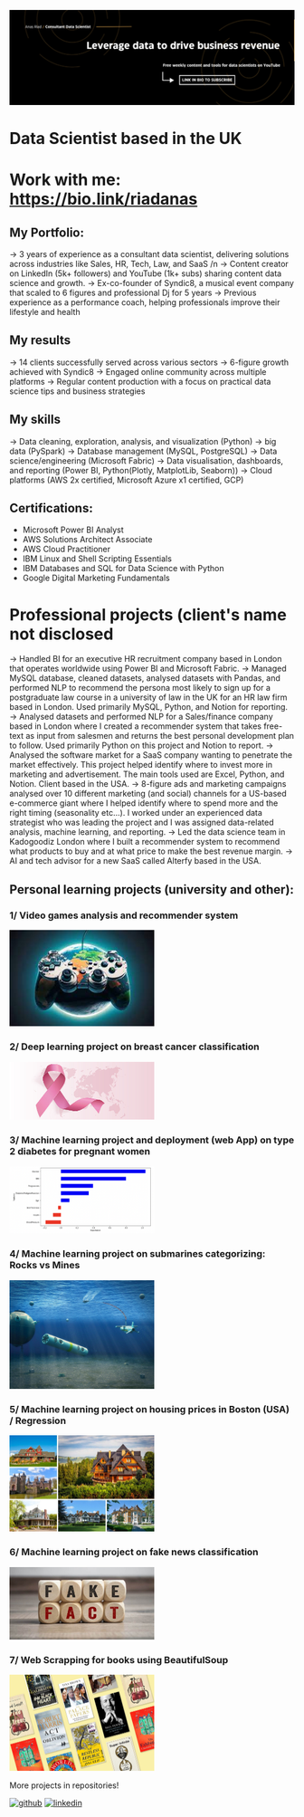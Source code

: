 ![Data Scientist](https://github.com/anesriad/anesriad/blob/55e3e06886775e239ce9e92805e27f4ab1bfde90/Twitter%20banner%20(1).png)

#  Data Scientist based in the UK
#  Work with me: https://bio.link/riadanas
## My Portfolio:

→ 3 years of experience as a consultant data scientist, delivering solutions across industries like Sales, HR, Tech, Law, and SaaS /n
→ Content creator on LinkedIn (5k+ followers) and YouTube (1k+ subs) sharing content data science and growth.
→ Ex-co-founder of Syndic8, a musical event company that scaled to 6 figures and professional Dj for 5 years
→ Previous experience as a performance coach, helping professionals improve their lifestyle and health


## My results

→ 14 clients successfully served across various sectors 
→ 6-figure growth achieved with Syndic8 
→ Engaged online community across multiple platforms 
→ Regular content production with a focus on practical data science tips and business strategies

## My skills
→ Data cleaning, exploration, analysis, and visualization (Python)
→ big data (PySpark)
→ Database management (MySQL, PostgreSQL)
→ Data science/engineering (Microsoft Fabric)
→ Data visualisation, dashboards, and reporting (Power BI, Python(Plotly, MatplotLib, Seaborn))
→ Cloud platforms (AWS 2x certified, Microsoft Azure x1 certified, GCP)

## Certifications:

- Microsoft Power BI Analyst
- AWS Solutions Architect Associate
- AWS Cloud Practitioner
- IBM Linux and Shell Scripting Essentials
- IBM Databases and SQL for Data Science with Python
- Google Digital Marketing Fundamentals


# Professional projects (client's name not disclosed
→ Handled BI for an executive HR recruitment company based in London that operates worldwide using Power BI and Microsoft Fabric.
→ Managed MySQL database, cleaned datasets, analysed datasets with Pandas, and performed NLP to recommend the persona most likely to sign up for a postgraduate law course in a university of law in the UK for an HR law firm based in London. Used primarily MySQL, Python, and Notion for reporting.
→ Analysed datasets and performed NLP for a Sales/finance company based in London where I created a recommender system that takes free-text as input from salesmen and returns the best personal development plan to follow. Used primarily Python on this project and Notion to report.
→ Analysed the software market for a SaaS company wanting to penetrate the market effectively. This project helped identify where to invest more in marketing and advertisement. The main tools used are Excel, Python, and Notion. Client based in the USA.
→ 8-figure ads and marketing campaigns analysed over 10 different marketing (and social) channels for a US-based e-commerce giant where I helped identify where to spend more and the right timing (seasonality etc...). I worked under an experienced data strategist who was leading the project and I was assigned data-related analysis, machine learning, and reporting.
→ Led the data science team in Kadogoodiz London where I built a recommender system to recommend what products to buy and at what price to make the best revenue margin.
→ AI and tech advisor for a new SaaS called Alterfy based in the USA.


## Personal learning projects (university and other):

### 1/ Video games analysis and recommender system
<a href="https://github.com/anesriad/video_games_recommender.git"><img src= "https://github.com/anesriad/video_games_recommender/blob/main/video_game_image.jpeg" width="256" alt= "video games recommender" /> </a>

### 2/ Deep learning project on breast cancer classification
<a href="https://github.com/anesriad/deep_learning_breast_cancer.git"><img src= "https://github.com/anesriad/anesriad/blob/main/breast_cancer.jpeg" width="256" alt= "Deep learning breast cancer" /> </a>

### 3/ Machine learning project and deployment (web App) on type 2 diabetes for pregnant women
<a href="https://github.com/anesriad/ML_diabetes"><img src= "https://github.com/anesriad/anesriad/blob/main/ML_type2_diabetes.png" width="256" alt= "ML diabetes type 2" /> </a>

### 4/ Machine learning project on submarines categorizing: Rocks vs Mines
<a href="https://github.com/anesriad/rock_vs_mine.git"><img src= "https://github.com/anesriad/anesriad/blob/main/rock_vs_mine_picture.jpeg" width="256" alt= "ML rock vs mine" /> </a>

### 5/ Machine learning project on housing prices in Boston (USA) / Regression
<a href="https://github.com/anesriad/housing_prices.git"><img src= "https://github.com/anesriad/anesriad/blob/main/Beautiful-Houses.jpeg" width="256" alt= "ML housing prices" /> </a>

### 6/ Machine learning project on fake news classification
<a href="https://github.com/anesriad/Fake_news_ML.git"><img src= "https://github.com/anesriad/anesriad/blob/main/fake_news.jpeg" width="256" alt= "ML fake news" /> </a>

### 7/ Web Scrapping for books using BeautifulSoup
<a href="https://github.com/anesriad/web_scrapping_books_bs4.git"><img src= "https://github.com/anesriad/web_scrapping_books_bs4/blob/main/books2.jpeg" width="256" alt= "web scrapping books" /> </a>

More projects in repositories!



[<img src='https://cdn.jsdelivr.net/npm/simple-icons@3.0.1/icons/github.svg' alt='github' height='40'>](https://github.com/anesriad)  [<img src='https://cdn.jsdelivr.net/npm/simple-icons@3.0.1/icons/linkedin.svg' alt='linkedin' height='40'>](https://www.linkedin.com/in/riadanas/) 

